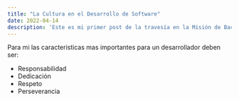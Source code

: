 ```yaml
---
title: "La Cultura en el Desarrollo de Software"
date: 2022-04-14
description: 'Este es mi primer post de la travesía en la Misión de Backend con Node JS de Launch X.'
---
```



Para mi las caracteristicas mas importantes para un desarrollador deben ser:
- Responsabilidad
- Dedicación
- Respeto
- Perseverancia

